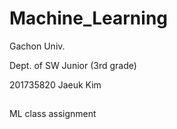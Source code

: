 # Machine_Learning


Gachon Univ. 

Dept. of SW Junior (3rd grade)

201735820 Jaeuk Kim

##
ML class assignment

